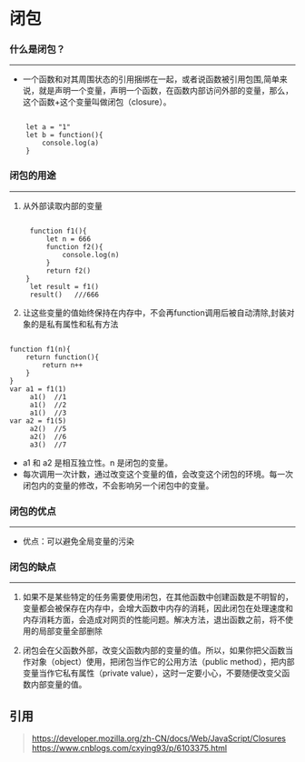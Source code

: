 # 闭包

### 什么是闭包？
----
* 一个函数和对其周围状态的引用捆绑在一起，或者说函数被引用包围,简单来说，就是声明一个变量，声明一个函数，在函数内部访问外部的变量，那么，这个函数+这个变量叫做闭包（closure）。

<pre><code>    
    let a = "1"
    let b = function(){
        console.log(a)
    }    
</code></pre>

### 闭包的用途
----
1. 从外部读取内部的变量
   
<pre><code>
     function f1(){
         let n = 666
         function f2(){
             console.log(n)
         }
         return f2()
    }
     let result = f1()
     result()   ///666
</code></pre>

2. 让这些变量的值始终保持在内存中，不会再function调用后被自动清除,封装对象的是私有属性和私有方法
   
<pre><code>
function f1(n){
    return function(){
        return n++
    }
}
var a1 = f1(1)
     a1()  //1
     a1()  //2
     a1()  //3
var a2 = f1(5)
     a2()  //5
     a2()  //6
     a3()  //7
</code></pre>

* a1 和 a2 是相互独立性。n 是闭包的变量。
* 每次调用一次计数，通过改变这个变量的值，会改变这个闭包的环境。每一次闭包内的变量的修改，不会影响另一个闭包中的变量。


### 闭包的优点
----

* 优点：可以避免全局变量的污染

### 闭包的缺点
----

1. 如果不是某些特定的任务需要使用闭包，在其他函数中创建函数是不明智的，变量都会被保存在内存中，会增大函数中内存的消耗，因此闭包在处理速度和内存消耗方面，会造成对网页的性能问题。解决方法，退出函数之前，将不使用的局部变量全部删除

2. 闭包会在父函数外部，改变父函数内部的变量的值。所以，如果你把父函数当作对象（object）使用，把闭包当作它的公用方法（public method），把内部变量当作它私有属性（private value），这时一定要小心，不要随便改变父函数内部变量的值。 

## 引用 
>https://developer.mozilla.org/zh-CN/docs/Web/JavaScript/Closures
>https://www.cnblogs.com/cxying93/p/6103375.html